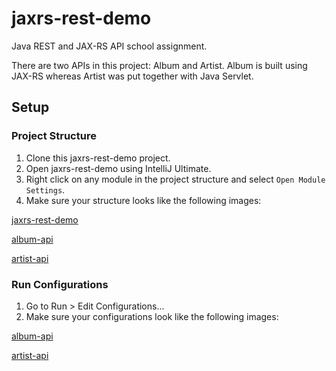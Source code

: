 # jaxrs-rest-demo
Java REST and JAX-RS API school assignment.

There are two APIs in this project: Album and Artist. Album is built using JAX-RS whereas Artist was put together with Java Servlet.

## Setup 

### Project Structure

1. Clone this jaxrs-rest-demo project.
2. Open jaxrs-rest-demo using IntelliJ Ultimate.
3. Right click on any module in the project structure and select `Open Module Settings`.
4. Make sure your structure looks like the following images:

[jaxrs-rest-demo](guides/project-structure/jaxrs-rest-demo.png)

[album-api](guides/project-structure/album-api.png)

[artist-api](guides/project-structure/jaxrs-rest-demo.png)

### Run Configurations

1. Go to Run > Edit Configurations...
2. Make sure your configurations look like the following images:

[album-api](guides/configuration/album-api.png)

[artist-api](guides/configuration/artist-api.png)
